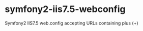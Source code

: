 symfony2-iis7.5-webconfig
=========================

Symfony2 IIS7.5 web.config accepting URLs containing plus (+)
